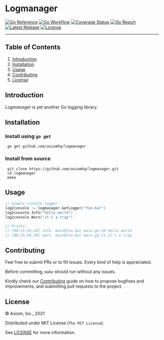 # Logmanager

[![Go Reference][gopkg_badge]][gopkg]
[![Go Workflow][go_workflow_badge]][go_workflow]
[![Coverage Status][coverage_badge]][coverage]
[![Go Report][report_badge]][report]
[![Latest Release][release_badge]][release]
[![License][license_badge]][license]

---

## Table of Contents

1. [Introduction](#introduction)
1. [Installation](#Installation)
1. [Usage](#usage)
1. [Contributing](#contributing)
1. [License](#license)

## Introduction

_Logmanager_ is yet another Go logging library.

## Installation

### Install using `go get`

```shell
 go get github.com/axiomhq/logmanager
```

### Install from source

```shell
 git clone https://github.com/axiomhq/logmanager.git
 cd logmanager
 make 
```

## Usage

```go
// Simple console logger
log2console := logmanager.GetLogger("foo.bar")
log2console.Info("hello world")
log2console.Warn("it's a trap")

// Prints:
// [09:15:54.24] info  main@foo.bar main.go:10 hello world
// [09:15:54.24] warn  main@foo.bar main.go:11 it's a trap
```

## Contributing

Feel free to submit PRs or to fill issues. Every kind of help is appreciated. 

Before committing, `make` should run without any issues.

Kindly check our [Contributing](Contributing.md) guide on how to propose
bugfixes and improvements, and submitting pull requests to the project.

## License

&copy; Axiom, Inc., 2021

Distributed under MIT License (`The MIT License`).

See [LICENSE](LICENSE) for more information.

<!-- Badges -->

[gopkg]: https://pkg.go.dev/github.com/axiomhq/logmanager
[gopkg_badge]: https://img.shields.io/badge/doc-reference-007d9c?logo=go&logoColor=white&style=flat-square
[go_workflow]: https://github.com/axiomhq/logmanager/actions?query=workflow%3Ago
[go_workflow_badge]: https://img.shields.io/github/workflow/status/axiomhq/logmanager/go?style=flat-square&ghcache=unused
[coverage]: https://codecov.io/gh/axiomhq/logmanager
[coverage_badge]: https://img.shields.io/codecov/c/github/axiomhq/logmanager.svg?style=flat-square&ghcache=unused
[report]: https://goreportcard.com/report/github.com/axiomhq/logmanager
[report_badge]: https://goreportcard.com/badge/github.com/axiomhq/logmanager?style=flat-square&ghcache=unused
[release]: https://github.com/axiomhq/logmanager/releases/latest
[release_badge]: https://img.shields.io/github/release/axiomhq/logmanager.svg?style=flat-square&ghcache=unused
[license]: https://opensource.org/licenses/MIT
[license_badge]: https://img.shields.io/github/license/axiomhq/logmanager.svg?color=blue&style=flat-square&ghcache=unused
